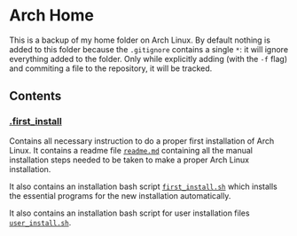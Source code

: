 # Arch Home

This is a backup of my home folder on Arch Linux. By default nothing is added
to this folder because the `.gitignore` contains a single `*`: it will ignore
everything added to the folder. Only while explicitly adding (with the `-f`
flag) and commiting a file to the repository, it will be tracked.

## Contents

### [.first_install](../.first_install)

Contains all necessary instruction to do a proper first installation of Arch
Linux.  It contains a readme file [`readme.md`](.first_install/readme.md)
containing all the manual installation steps needed to be taken to make a
proper Arch Linux installation.

It also contains an installation bash script
[`first_install.sh`](../.first_install/first_install.sh) which installs the
essential programs for the new installation automatically.

It also contains an installation bash script for user installation files
[`user_install.sh`](../.first_install/user_install.sh).
